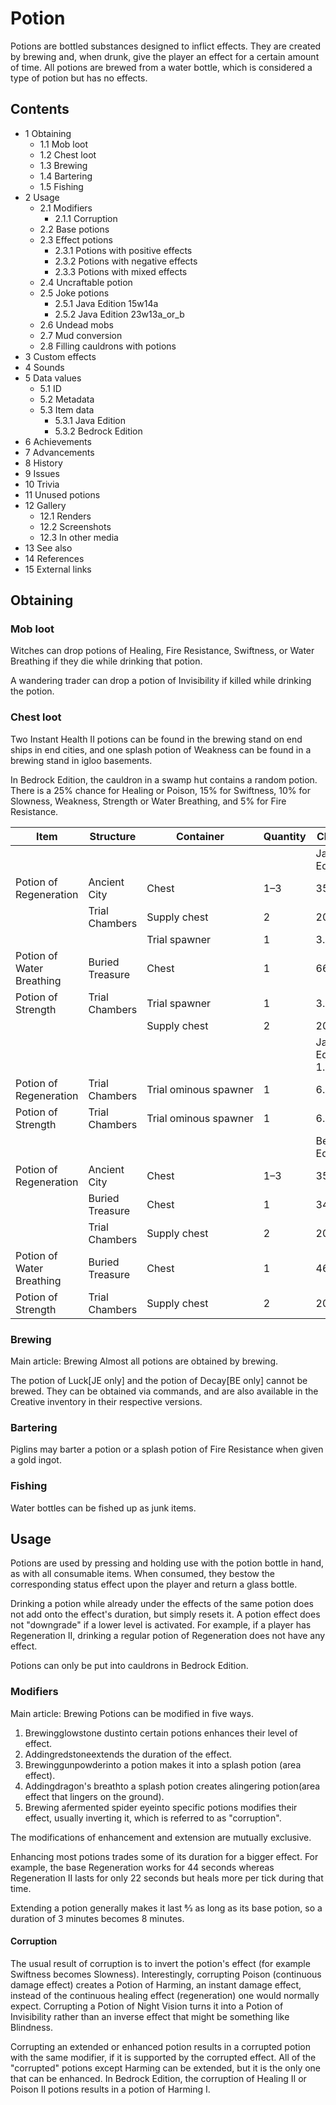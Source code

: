 # Potion
Potions are bottled substances designed to inflict effects. They are created by brewing and, when drunk, give the player an effect for a certain amount of time. All potions are brewed from a water bottle, which is considered a type of potion but has no effects.

## Contents
- 1 Obtaining
	- 1.1 Mob loot
	- 1.2 Chest loot
	- 1.3 Brewing
	- 1.4 Bartering
	- 1.5 Fishing
- 2 Usage
	- 2.1 Modifiers
		- 2.1.1 Corruption
	- 2.2 Base potions
	- 2.3 Effect potions
		- 2.3.1 Potions with positive effects
		- 2.3.2 Potions with negative effects
		- 2.3.3 Potions with mixed effects
	- 2.4 Uncraftable potion
	- 2.5 Joke potions
		- 2.5.1 Java Edition 15w14a
		- 2.5.2 Java Edition 23w13a_or_b
	- 2.6 Undead mobs
	- 2.7 Mud conversion
	- 2.8 Filling cauldrons with potions
- 3 Custom effects
- 4 Sounds
- 5 Data values
	- 5.1 ID
	- 5.2 Metadata
	- 5.3 Item data
		- 5.3.1 Java Edition
		- 5.3.2 Bedrock Edition
- 6 Achievements
- 7 Advancements
- 8 History
- 9 Issues
- 10 Trivia
- 11 Unused potions
- 12 Gallery
	- 12.1 Renders
	- 12.2 Screenshots
	- 12.3 In other media
- 13 See also
- 14 References
- 15 External links

## Obtaining
### Mob loot
Witches can drop potions of Healing, Fire Resistance, Swiftness, or Water Breathing if they die while drinking that potion.

A wandering trader can drop a potion of Invisibility if killed while drinking the potion.

### Chest loot
Two Instant Health II potions can be found in the brewing stand on end ships in end cities, and one splash potion of Weakness can be found in a brewing stand in igloo basements.

In Bedrock Edition, the cauldron in a swamp hut contains a random potion. There is a 25% chance for Healing or Poison, 15% for Swiftness, 10% for Slowness, Weakness, Strength or Water Breathing, and 5% for Fire Resistance.

| Item                      | Structure       | Container             | Quantity | Chance            |
|---------------------------|-----------------|-----------------------|----------|-------------------|
|                           |                 |                       |          | Java Edition      |
| Potion of Regeneration    | Ancient City    | Chest                 | 1–3      | 35.9%             |
|                           | Trial Chambers  | Supply chest          | 2        | 20.4%             |
|                           |                 | Trial spawner         | 1        | 3.8%              |
| Potion of Water Breathing | Buried Treasure | Chest                 | 1        | 66.7%             |
| Potion of Strength        | Trial Chambers  | Trial spawner         | 1        | 3.8%              |
|                           |                 | Supply chest          | 2        | 20.4%             |
|                           |                 |                       |          | Java Edition 1.21 |
| Potion of Regeneration    | Trial Chambers  | Trial ominous spawner | 1        | 6.4%              |
| Potion of Strength        | Trial Chambers  | Trial ominous spawner | 1        | 6.4%              |
|                           |                 |                       |          | Bedrock Edition   |
| Potion of Regeneration    | Ancient City    | Chest                 | 1–3      | 35.9%             |
|                           | Buried Treasure | Chest                 | 1        | 34.3%             |
|                           | Trial Chambers  | Supply chest          | 2        | 20.4%             |
| Potion of Water Breathing | Buried Treasure | Chest                 | 1        | 46.9%             |
| Potion of Strength        | Trial Chambers  | Supply chest          | 2        | 20.4%             |

### Brewing
Main article: Brewing
Almost all potions are obtained by brewing.

The potion of Luck‌[JE  only] and the potion of Decay‌[BE  only] cannot be brewed. They can be obtained via commands, and are also available in the Creative inventory in their respective versions.

### Bartering
Piglins may barter a potion or a splash potion of Fire Resistance when given a gold ingot.

### Fishing
Water bottles can be fished up as junk items.

## Usage
Potions are used by pressing and holding use with the potion bottle in hand, as with all consumable items. When consumed, they bestow the corresponding status effect upon the player and return a glass bottle.

Drinking a potion while already under the effects of the same potion does not add onto the effect's duration, but simply resets it. A potion effect does not "downgrade" if a lower level is activated. For example, if a player has Regeneration II, drinking a regular potion of Regeneration does not have any effect.

Potions can only be put into cauldrons in Bedrock Edition.

### Modifiers
Main article: Brewing
Potions can be modified in five ways. 

1. Brewingglowstone dustinto certain potions enhances their level of effect.
2. Addingredstoneextends the duration of the effect.
3. Brewinggunpowderinto a potion makes it into a splash potion (area effect).
4. Addingdragon's breathto a splash potion creates alingering potion(area effect that lingers on the ground).
5. Brewing afermented spider eyeinto specific potions modifies their effect, usually inverting it, which is referred to as "corruption".

The modifications of enhancement and extension are mutually exclusive.

Enhancing most potions trades some of its duration for a bigger effect. For example, the base Regeneration works for 44 seconds whereas Regeneration II lasts for only 22 seconds but heals more per tick during that time.

Extending a potion generally makes it last 8⁄3 as long as its base potion, so a duration of 3 minutes becomes 8 minutes.

#### Corruption
The usual result of corruption is to invert the potion's effect (for example Swiftness becomes Slowness). Interestingly, corrupting Poison (continuous damage effect) creates a Potion of Harming, an instant damage effect, instead of the continuous healing effect (regeneration) one would normally expect. Corrupting a Potion of Night Vision turns it into a Potion of Invisibility rather than an inverse effect that might be something like Blindness.

Corrupting an extended or enhanced potion results in a corrupted potion with the same modifier, if it is supported by the corrupted effect. All of the "corrupted" potions except Harming can be extended, but it is the only one that can be enhanced. In Bedrock Edition, the corruption of Healing II or Poison II potions results in a potion of Harming I.

